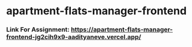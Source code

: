 # apartment-flats-manager-frontend
 
### Link For Assignment: https://apartment-flats-manager-frontend-jg2cih9x9-aadityaneve.vercel.app/